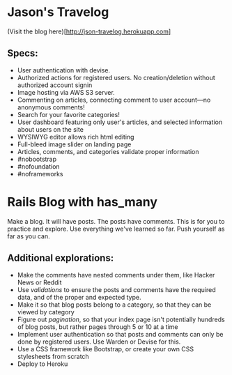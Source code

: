 # Jason's Travelog
(Visit the blog here)[http://json-travelog.herokuapp.com]

## Specs:

* User authentication with devise. 
* Authorized actions for registered users. No creation/deletion without authorized account signin
* Image hosting via AWS S3 server.
* Commenting on articles, connecting comment to user account—no anonymous comments!
* Search for your favorite categories!
* User dashboard featuring only user's articles, and selected information about users on the site
* WYSIWYG editor allows rich html editing
* Full-bleed image slider on landing page
* Articles, comments, and categories validate proper information
* #nobootstrap
* #nofoundation
* #noframeworks

# Rails Blog with has_many

Make a blog. It will have posts. The posts have comments. This is for you to practice and explore. Use everything we've learned so far. Push yourself as far as you can. 

## Additional explorations: 

- Make the comments have nested comments under them, like Hacker News or Reddit
- Use *validations* to ensure the posts and comments have the required data, and of the proper and expected type. 
- Make it so that blog posts belong to a category, so that they can be viewed by category
- Figure out *pagination*, so that your index page isn't potentially hundreds of blog posts, but rather pages through 5 or 10 at a time
- Implement user authentication so that posts and comments can only be done by registered users. Use Warden or Devise for this. 
- Use a CSS framework like Bootstrap, or create your own CSS stylesheets from scratch
- Deploy to Heroku
